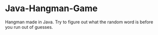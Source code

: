 # Java-Hangman-Game
Hangman made in Java.  Try to figure out what the random word is before you run out of guesses.

